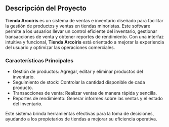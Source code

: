 ## Descripción del Proyecto

**Tienda Arcoiris** es un sistema de ventas e inventario diseñado para facilitar la gestión de productos y ventas en tiendas minoristas. Este software permite a los usuarios llevar un control eficiente del inventario, gestionar transacciones de venta y obtener reportes de rendimiento. Con una interfaz intuitiva y funcional, **Tienda Arcoiris** está orientado a mejorar la experiencia del usuario y optimizar las operaciones comerciales.

### Características Principales
- Gestión de productos: Agregar, editar y eliminar productos del inventario.
- Seguimiento de stock: Controlar la cantidad disponible de cada producto.
- Transacciones de venta: Realizar ventas de manera rápida y sencilla.
- Reportes de rendimiento: Generar informes sobre las ventas y el estado del inventario.

Este sistema brinda herramientas efectivas para la toma de decisiones, ayudando a los propietarios de tiendas a mejorar su eficiencia operativa.

